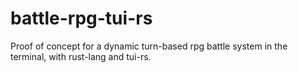 # battle-rpg-tui-rs
Proof of concept for a dynamic turn-based rpg battle system in the terminal, with rust-lang and tui-rs.
